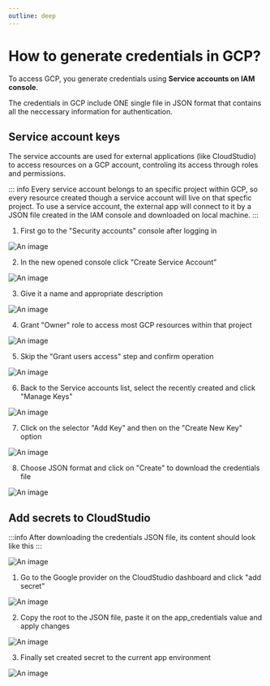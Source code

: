 ```yaml
---
outline: deep
---
```


# How to generate credentials in GCP?

To access GCP, you generate credentials using **Service accounts on IAM console**.

The credentials in GCP include ONE single file in JSON format that contains all the neccessary information for authentication.

## Service account keys

The service accounts are used for external applications (like CloudStudio) to access resources on a GCP account, controling its access through roles and permissions.

::: info
Every service account belongs to an specific project within GCP, so every resource created though a service account will live on that specfic project. To use a service account, the external app will connect to it by a JSON file created in the IAM console and downloaded on local machine.
:::

1. First go to the "Security accounts" console after logging in

![An image](../assets/images/gcp_credentials/gcp_credentials_sidemenu.png)

2. In the new opened console click "Create Service Account" 

![An image](../assets/images/gcp_credentials/gcp_credentials_service_accounts.png)

3. Give it a name and appropriate description

![An image](../assets/images/gcp_credentials/gcp_credentials_create_service_account.png)

4. Grant "Owner" role to access most GCP resources within that project

![An image](../assets/images/gcp_credentials/gcp_credentials_service_account_permissions.png)

5. Skip the "Grant users access" step and confirm operation

![An image](../assets/images/gcp_credentials/gcp_credentials_service_account_confirm.png)

6. Back to the Service accounts list, select the recently created and click "Manage Keys"

![An image](../assets/images/gcp_credentials/gcp_credentials_service_account_keys.png)

7. Click on the selector "Add Key" and then on the "Create New Key" option

![An image](../assets/images/gcp_credentials/gcp_credentials_service_account_create_key.png)

8. Choose JSON format and click on "Create" to download the credentials file

![An image](../assets/images/gcp_credentials/gcp_credentials_service_account_create_key_confirm.png)

## Add secrets to CloudStudio

:::info
After downloading the credentials JSON file, its content should look like this
:::

![An image](../assets/images/gcp_credentials/gcp_credentials_example.png)

1. Go to the Google provider on the CloudStudio dashboard and click "add secret"

![An image](../assets/images/gcp_credentials/gcp_credentials_cloud_studio_add_1.png)

2. Copy the root to the JSON file, paste it on the app_credentials value and apply changes

![An image](../assets/images/gcp_credentials/gcp_credentials_cloud_studio_add_2.png)

3. Finally set created secret to the current app environment

![An image](../assets/images/gcp_credentials/gcp_credentials_cloud_studio_add_3.png)